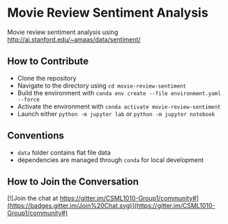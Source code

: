 # Movie Review Sentiment Analysis
Movie review sentiment analysis using http://ai.stanford.edu/~amaas/data/sentiment/

## How to Contribute
- Clone the repository
- Navigate to the directory using `cd movie-review-sentiment`
- Build the environment with `conda env create --file environment.yaml --force`
- Activate the environment with `conda activate movie-review-sentiment`
- Launch either `python -m jupyter lab` or `python -m jupyter notebook`
## Conventions
- `data` folder contains flat file data
- dependencies are managed through `conda` for local development

## How to Join the Conversation
[![Join the chat at https://gitter.im/CSML1010-Group1/community#](https://badges.gitter.im/Join%20Chat.svg)](https://gitter.im/CSML1010-Group1/community#)
